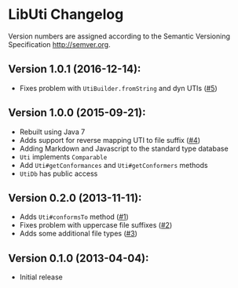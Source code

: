 # LibUti Changelog

Version numbers are assigned according to the Semantic Versioning Specification <http://semver.org>.

## Version 1.0.1 (2016-12-14):
- Fixes problem with `UtiBuilder.fromString` and dyn UTIs ([#5](https://github.com/psexton/LibUti/issues/5))

## Version 1.0.0 (2015-09-21):
- Rebuilt using Java 7
- Adds support for reverse mapping UTI to file suffix ([#4](https://github.com/psexton/LibUti/issues/4))
- Adding Markdown and Javascript to the standard type database
- `Uti` implements `Comparable`
- Add `Uti#getConformances` and `Uti#getConformers` methods
- `UtiDb` has public access

## Version 0.2.0 (2013-11-11):
- Adds `Uti#conformsTo` method ([#1](https://github.com/psexton/LibUti/issues/1))
- Fixes problem with uppercase file suffixes ([#2](https://github.com/psexton/LibUti/issues/2))
- Adds some additional file types ([#3](https://github.com/psexton/LibUti/issues/3))

## Version 0.1.0 (2013-04-04):
- Initial release
